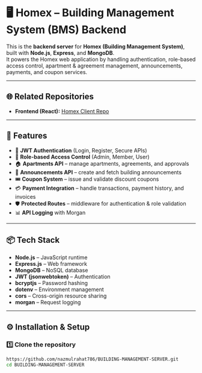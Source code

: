 # 🖥️ Homex – Building Management System (BMS) Backend

This is the **backend server** for **Homex (Building Management System)**, built with **Node.js**, **Express**, and **MongoDB**.  
It powers the Homex web application by handling authentication, role-based access control, apartment & agreement management, announcements, payments, and coupon services.

---

## 🌐 Related Repositories
- **Frontend (React):** [Homex Client Repo](https://github.com/nazmulrahat786/BUILDING-MANAGEMENT-CLIENT)

---
 
## 🚀 Features
- 🔐 **JWT Authentication** (Login, Register, Secure APIs)  
- 👥 **Role-based Access Control** (Admin, Member, User)  
- 🏠 **Apartments API** – manage apartments, agreements, and approvals  
- 📢 **Announcements API** – create and fetch building announcements  
- 🎟️ **Coupon System** – issue and validate discount coupons  
- 💳 **Payment Integration** – handle transactions, payment history, and invoices  
- 🛡️ **Protected Routes** – middleware for authentication & role validation  
- 📊 **API Logging** with Morgan  

---

## 📦 Tech Stack
- **Node.js** – JavaScript runtime  
- **Express.js** – Web framework  
- **MongoDB** – NoSQL database  
- **JWT (jsonwebtoken)** – Authentication  
- **bcryptjs** – Password hashing  
- **dotenv** – Environment management  
- **cors** – Cross-origin resource sharing  
- **morgan** – Request logging  

---

## ⚙️ Installation & Setup

### 1️⃣ Clone the repository
```bash
https://github.com/nazmulrahat786/BUILDING-MANAGEMENT-SERVER.git
cd BUILDING-MANAGEMENT-SERVER
